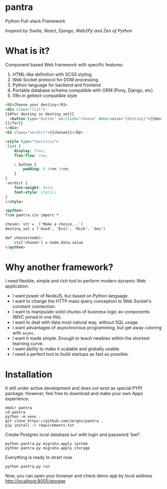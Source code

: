 # pantra
Python Full-stack Framework

*Inspired by Svelte, React, Django, Web2Py and Zen of Python*

# What is it?

Component based Web framework with specific features:
1. HTML-like definition with SCSS styling
2. Web Socket protocol for DOM processing
3. Python language for backend and frontend
4. Portable database schema compatible with ORM (Pony, Django, etc)
5. I18n in gettext-compatible style  

```HTML
<h1>Choose your destiny</h1>
<div class="list">
{{#for destiny in destiny_set}}
  <button type="button" on:click="choose" data:value="{destiny}">{{destiny}}</button>
{{/for}}
</div>
<h2 class="verdict">{{chosen}}</h2>

<style type="text/scss">
.list {
    display: flex;
    flex-flow: row;

    > button {
        padding: 0.3rem 1rem;
    }
}
.verdict {
    font-weight: bold;
    font-style: italic;
}
</style>

<python>
from pantra.ctx import *

chosen: str = _('Make a choice...')
destiny_set = ('Good', 'Evil', 'Rich', 'Sex')

def choose(node):
    ctx['chosen'] = node.data.value
</python>
```

# Why another framework?

I need flexible, simple and rich tool to perform modern dynamic Web application.
  - I want power of NodeJS, but based on Python language.
  - I want to change the HTTP mass query conception to Web Socket's constant connection.
  - I want to manipulate solid chunks of business logic as components (MVC joined in one file).
  - I want to deal with data most natural way, without SQL usage.
  - I want advantages of asynchronous programming, but get away coloring with `async`.
  - I want it made simple. Enough to teach newbies within the shortest learning curve.
  - I want ability to make it scalable and globally usable.
  - I need a perfect tool to build startups as fast as possible.

# Installation

It still under active development and does not exist as special PYPI package.
However, feel free to download and make your own Apps experience.

```commandline
mkdir pantra
cd pantra
python -m venv .
git clone https://github.com/zergos/pantra .
pip install -r requirements.txt 
```
Create Postgres local database `bwf` with login and password 'bwf'.
```commandline
python pantra.py migrate.apply system
python pantra.py migrate.apply storage
```
Everything is ready to strart now.
```commandline
python pantra.py run
```

Now, you can open your browser and check demo app by local address <http://localhost:8005/storage>